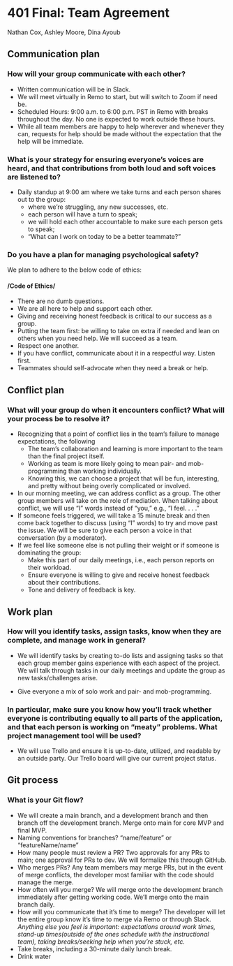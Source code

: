 # 401 Final: Team Agreement

Nathan Cox, Ashley Moore, Dina Ayoub

## Communication plan

### How will your group communicate with each other?

* Written communication will be in Slack.
* We will meet virtually in Remo to start, but will switch to Zoom if need be.
* Scheduled Hours: 9:00 a.m. to 6:00 p.m. PST in Remo with breaks throughout the day. No one is expected to work outside these hours.
* While all team members are happy to help wherever and whenever they can, requests for help should be made without the expectation that the help will be immediate.

### What is your strategy for ensuring everyone’s voices are heard, and that contributions from both loud and soft voices are listened to?

* Daily standup at 9:00 am where we take turns and each person shares out to the group:
	* where we’re struggling, any new successes, etc.
	* each person will have a turn to speak;
	* we will hold each other accountable to make sure each person gets to speak;
	* “What can I work on today to be a better teammate?”

### Do you have a plan for managing psychological safety?

We plan to adhere to the below code of ethics:

#### /Code of Ethics/

* There are no dumb questions.
* We are all here to help and support each other.
* Giving and receiving honest feedback is critical to our success as a group.
* Putting the team first: be willing to take on extra if needed and lean on others when you need help. We will succeed as a team.
* Respect one another.
* If you have conflict, communicate about it in a respectful way. Listen first.
* Teammates should self-advocate when they need a break or help.

## Conflict plan

### What will your group do when it encounters conflict? What will your process be to resolve it?

* Recognizing that a point of conflict lies in the team’s failure to manage expectations, the following
	* The team’s collaboration and learning is more important to the team than the final project itself.
	* Working as team is more likely going to mean pair- and mob-programming than working individually.
	* Knowing this, we can choose a project that will be fun, interesting, and pretty without being overly complicated or involved.
* In our morning meeting, we can address conflict as a group. The other group members will take on the role of mediation. When talking about conflict, we will use “I” words instead of “you,” e.g., “I feel. . . .”
* If someone feels triggered, we will take a 15 minute break and then come back together to discuss (using “I” words) to try and move past the issue. We will be sure to give each person a voice in that conversation (by a moderator).
* If we feel like someone else is not pulling their weight or if someone is dominating the group:
	* Make this part of our daily meetings, i.e., each person reports on their workload.
	* Ensure everyone is willing to give and receive honest feedback about their contributions.
	* Tone and delivery of feedback is key.

## Work plan

### How will you identify tasks, assign tasks, know when they are complete, and manage work in general?

* We will identify tasks by creating to-do lists and assigning tasks so that each group member gains experience with each aspect of the project. We will talk through tasks in our daily meetings and update the group as new tasks/challenges arise.

* Give everyone a mix of solo work and pair- and mob-programming.

### In particular, make sure you know how you’ll track whether everyone is contributing equally to all parts of the application, and that each person is working on “meaty” problems. What project management tool will be used?

* We will use Trello and ensure it is up-to-date, utilized, and readable by an outside party. Our Trello board will give our current project status.

## Git process

### What is your Git flow?

* We will create a main branch, and a development branch and then branch off the development branch. Merge onto main for core MVP and final MVP.
* Naming conventions for branches? “name/feature” or “featureName/name”
* How many people must review a PR?
Two approvals for any PRs to main; one approval for PRs to dev. We will formalize this through GitHub.
* Who merges PRs?
Any team members may merge PRs, but in the event of merge conflicts, the developer most familiar with the code should manage the merge.
* How often will you merge?
We will merge onto the development branch immediately after getting working code. We’ll merge onto the main branch daily.
* How will you communicate that it’s time to merge?
The developer will let the entire group know it’s time to merge via Remo or through Slack.
_Anything else you feel is important: expectations around work times, stand-up times(outside of the ones schedule with the instructional team), taking breaks/seeking help when you’re stuck, etc._
* Take breaks, including a 30-minute daily lunch break.
* Drink water
